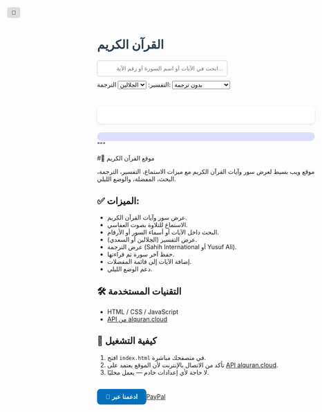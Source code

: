 
<html lang="ar">
<head>
  <meta charset="UTF-8" />
  <title>القرآن الكريم</title>
  <meta name="description" content="موقع القرآن الكريم: اقرأ واستمع لآيات الله بصوت العفاسي، مع تفسيرات الجلالين والسعدي، وترجمات إنجليزية موثوقة. بحث سريع، وضع ليلي، ومفضلة لحفظ الآيات.">
  <link rel="icon" type="image/x-icon" href="favicon.ico">
  <style>
    @import url('https://fonts.googleapis.com/css2?family=Amiri&display=swap');

    body {
      font-family: 'Amiri', serif;
      direction: rtl;
      background-color: #f4f4f4;
      padding: 20px;
      text-align: center;
      transition: background-color 0.3s, color 0.3s;
    }
    body.dark {
      background-color: #121212;
      color: #ffffff;
    }
    h1 {
      color: #2c3e50;
    }
    body.dark h1 {
      color: #f9f9f9;
    }
    .search-box {
      margin: 20px auto;
    }
    .search-box input {
      padding: 10px;
      width: 60%;
      border-radius: 5px;
      border: 1px solid #ccc;
      text-align: right;
    }
    .surah-list {
      display: flex;
      flex-wrap: wrap;
      justify-content: center;
      gap: 10px;
    }
    .surah-button {
      background-color: #fff;
      border: 1px solid #ccc;
      padding: 10px 15px;
      border-radius: 5px;
      cursor: pointer;
    }
    .surah-button:hover {
      background-color: #e0e0e0;
    }
    .surah-content {
      margin-top: 20px;
      background: white;
      padding: 20px;
      border-radius: 10px;
      box-shadow: 0 2px 5px rgba(0,0,0,0.1);
    }
    body.dark .surah-content {
      background: #1e1e1e;
    }
    .ayah {
      margin: 10px 0;
      cursor: pointer;
    }
    .ayah:hover {
      background: #eee;
    }
    body.dark .ayah:hover {
      background: #333;
    }
    .fav-list {
      margin-top: 20px;
      padding: 10px;
      background: #ddf;
      border-radius: 10px;
    }
    body.dark .fav-list {
      background: #333366;
    }
    audio {
      width: 100%;
      margin-top: 10px;
    }
    .tafsir {
      margin-top: 15px;
      background: #eef;
      padding: 10px;
      border-radius: 5px;
      text-align: right;
    }
    body.dark .tafsir {
      background: #2a2a6a;
    }
    .toggle-dark {
      position: absolute;
      left: 20px;
      top: 20px;
      padding: 5px 10px;
      cursor: pointer;
      background: #ddd;
      border: none;
      border-radius: 5px;
    }
  </style>
</head>
<body>
  <button class="toggle-dark" onclick="toggleDarkMode()">🌙</button>
  <h1>القرآن الكريم</h1>

  <div class="search-box">
    <input type="text" id="searchInput" placeholder="ابحث في الآيات أو اسم السورة أو رقم الآية..." oninput="searchAyat()" />
    <div style="margin-top: 10px;">
      <label>التفسير:
        <select id="tafsirSelect">
          <option value="ar.jalalayn">الجلالين</option>
          <option value="ar.saadi">السعدي</option>
        </select>
      </label>
      <label style="margin-right: 15px;">الترجمة:
        <select id="translationSelect">
          <option value="">بدون ترجمة</option>
          <option value="en.sahih">Sahih International</option>
          <option value="en.yusufali">Yusuf Ali</option>
        </select>
      </label>
    </div>
  </div>

  <div class="surah-list" id="surahList"></div>
  <div class="surah-content" id="surahContent"></div>
  <div class="fav-list" id="favList"></div>

  <script>
    let surahsData = [];

    async function loadQuranData() {
      const response = await fetch('https://api.alquran.cloud/v1/quran/ar.alafasy');
      const data = await response.json();
      surahsData = data.data.surahs;
      displaySurahList();
      loadLastRead();
      loadFavorites();
    }

    function displaySurahList() {
      const surahList = document.getElementById('surahList');
      surahList.innerHTML = '';
      surahsData.forEach(surah => {
        const button = document.createElement('button');
        button.textContent = `${surah.number} - ${surah.englishName}`;
        button.className = 'surah-button';
        button.onclick = () => displaySurah(surah);
        surahList.appendChild(button);
      });
    }

    function displaySurah(surah) {
      const surahContent = document.getElementById('surahContent');
      surahContent.innerHTML = `<h2>${surah.name}</h2>`;
      surah.ayahs.forEach(ayah => {
        const p = document.createElement('p');
        p.className = 'ayah';
        p.innerHTML = `${ayah.text} ﴿${ayah.numberInSurah}﴾ <button onclick="toggleFavorite(${ayah.number}, event)">☆</button>`;
        p.querySelector('button').style.marginLeft = '10px';
        p.querySelector('button').style.cursor = 'pointer';
        p.onclick = (e) => {
          if (e.target.tagName.toLowerCase() !== 'button') {
            showTafsir(ayah, p);
          }
        };
        surahContent.appendChild(p);
      });
      surahContent.innerHTML += `
        <audio controls>
          <source src="https://server8.mp3quran.net/afs/${String(surah.number).padStart(3, '0')}.mp3" type="audio/mpeg" />
          المتصفح لا يدعم تشغيل الصوت.
        </audio>
      `;
      localStorage.setItem('lastRead', surah.number);
    }

    async function showTafsir(ayah, ayahElement) {
      const tafsirChoice = document.getElementById('tafsirSelect').value;
      const translationChoice = document.getElementById('translationSelect').value;

      if (ayahElement.nextElementSibling && ayahElement.nextElementSibling.classList.contains('tafsir')) {
        ayahElement.nextElementSibling.remove();
        return;
      }

      const tafsirBox = document.createElement('div');
      tafsirBox.className = 'tafsir';
      tafsirBox.textContent = 'جاري تحميل التفسير...';
      ayahElement.after(tafsirBox);

      try {
        const tafsirRes = await fetch(`https://api.alquran.cloud/v1/ayah/${ayah.number}/${tafsirChoice}`);
        const tafsirData = await tafsirRes.json();
        tafsirBox.innerHTML = `<strong>التفسير:</strong><br>${tafsirData.data.text || 'غير متوفر'}`;
      } catch {
        tafsirBox.innerHTML = '<strong>التفسير:</strong><br>حدث خطأ.';
      }

      if (translationChoice) {
        try {
          const transRes = await fetch(`https://api.alquran.cloud/v1/ayah/${ayah.number}/${translationChoice}`);
          const transData = await transRes.json();
          tafsirBox.innerHTML += `<hr><strong>الترجمة:</strong><br>${transData.data.text || 'غير متوفرة'}`;
        } catch {
          tafsirBox.innerHTML += `<hr><strong>الترجمة:</strong><br>فشل في جلب الترجمة.`;
        }
      }
    }

    function searchAyat() {
      const query = document.getElementById('searchInput').value.trim();
      const surahContent = document.getElementById('surahContent');
      if (query.length < 2) return;

      surahContent.innerHTML = `<h2>نتائج البحث عن: "${query}"</h2>`;
      let found = false;

      surahsData.forEach(surah => {
        surah.ayahs.forEach(ayah => {
          if (
            ayah.text.includes(query) ||
            surah.name.includes(query) ||
            ayah.numberInSurah.toString() === query
          ) {
            const p = document.createElement('p');
            p.className = 'ayah';
            p.textContent = `${ayah.text} ﴿${ayah.numberInSurah}﴾ - ${surah.name}`;
            p.onclick = () => showTafsir(ayah, p);
            surahContent.appendChild(p);
            found = true;
          }
        });
      });

      if (!found) {
        surahContent.innerHTML += '<p>لا توجد نتائج مطابقة.</p>';
      }
    }

    function toggleDarkMode() {
      document.body.classList.toggle('dark');
    }

    function toggleFavorite(ayahNumber, event) {
      event.stopPropagation();
      let favs = JSON.parse(localStorage.getItem('favorites')) || [];
      if (favs.includes(ayahNumber)) {
        favs = favs.filter(id => id !== ayahNumber);
      } else {
        favs.push(ayahNumber);
      }
      localStorage.setItem('favorites', JSON.stringify(favs));
      loadFavorites();
    }

    function loadFavorites() {
      const favs = JSON.parse(localStorage.getItem('favorites')) || [];
      const favList = document.getElementById('favList');
      favList.innerHTML = '<h3>الآيات المفضلة</h3>';
      if (favs.length === 0) {
        favList.innerHTML += '<p>لا توجد آيات مفضلة حتى الآن.</p>';
        return;
      }

      surahsData.forEach(surah => {
        surah.ayahs.forEach(ayah => {
          if (favs.includes(ayah.number)) {
            const p = document.createElement('p');
            p.textContent = `${ayah.text} ﴿${ayah.numberInSurah}﴾ - ${surah.name}`;
            favList.appendChild(p);
          }
        });
      });
    }

    function loadLastRead() {
      const last = localStorage.getItem('lastRead');
      if (last) {
        const surah = surahsData.find(s => s.number == last);
        if (surah) displaySurah(surah);
      }
    }

    window.onload = loadQuranData;
  </script>
</body>
</html>
"""

#📖 موقع القرآن الكريم

موقع ويب بسيط لعرض سور وآيات القرآن الكريم مع ميزات الاستماع، التفسير، الترجمة، البحث، المفضلة، والوضع الليلي.

## ✅ الميزات:

- عرض سور وآيات القرآن الكريم.
- الاستماع للتلاوة بصوت العفاسي.
- البحث داخل الآيات أو أسماء السور أو الأرقام.
- عرض التفسير (الجلالين أو السعدي).
- عرض الترجمة (Sahih International أو Yusuf Ali).
- حفظ آخر سورة تم قراءتها.
- إضافة الآيات إلى قائمة المفضلات.
- دعم الوضع الليلي.

## 🛠️ التقنيات المستخدمة

- HTML / CSS / JavaScript
- [API من alquran.cloud](https://alquran.cloud/api)

## 🚀 كيفية التشغيل

1. افتح `index.html` في متصفحك مباشرة.
2. تأكد من الاتصال بالإنترنت لأن الموقع يعتمد على [API alquran.cloud](https://alquran.cloud/).
3. لا حاجة لأي إعدادات خادم — يعمل محليًا.<div style="margin-top: 30px;">

  <a href="https://paypal.me/sheikhmohamedhussein?country.x=EG&locale.x=ar_EG" target="_blank" style="
    display: inline-block;
    background-color: #0070ba;
    color: white;
    padding: 10px 20px;
    border-radius: 8px;
    text-decoration: none;
    font-weight: bold;
    font-family: sans-serif;
  ">
    💖 ادعمنا عبر [PayPal](https://paypal.me/sheikhmohamedhussein?country.x=EG&locale.x=ar_EG)
  </a>
</div>



